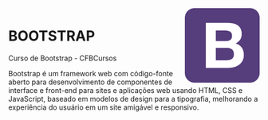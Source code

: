 <img src="bootstrap-logo.png" align="right" width="150">

# BOOTSTRAP
 Curso de Bootstrap - CFBCursos
 
 Bootstrap é um framework web com código-fonte aberto para desenvolvimento de componentes de interface e front-end para sites e aplicações web usando HTML, CSS e JavaScript, baseado em modelos de design para a tipografia, melhorando a experiência do usuário em um site amigável e responsivo.
